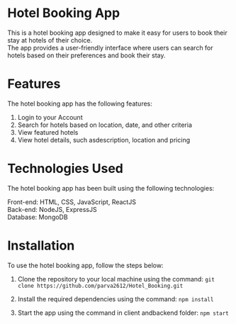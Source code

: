 # Hotel Booking App

This is a hotel booking app designed to make it easy for users to book their stay at hotels of their choice. <br/>
The app provides a user-friendly interface where users can search for hotels based on their preferences and book their stay.

# Features

The hotel booking app has the following features: <br/>

1. Login to your Account
2. Search for hotels based on location, date, and other criteria
3. View featured hotels
4. View hotel details, such asdescription, location and pricing

# Technologies Used

The hotel booking app has been built using the following technologies:

Front-end: HTML, CSS, JavaScript, ReactJS <br/>
Back-end: NodeJS, ExpressJS <br/>
Database: MongoDB <br/>

# Installation
To use the hotel booking app, follow the steps below:

1. Clone the repository to your local machine using the command:
`git clone https://github.com/parva2612/Hotel_Booking.git`

2. Install the required dependencies using the command:
`npm install`

3. Start the app using the command in client andbackend folder:
`npm start`
